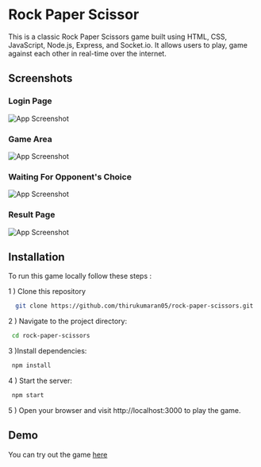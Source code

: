 
# Rock Paper Scissor

This is a classic Rock Paper Scissors game built using HTML, CSS, JavaScript, Node.js, Express, and Socket.io. It allows users to play, game against each other in real-time over the internet.

## Screenshots 

### Login Page
![App Screenshot](https://github.com/thirukumaran05/Rock-Paper-Scissor/blob/main/images/Login.png?raw=true)

### Game Area
![App Screenshot](https://github.com/thirukumaran05/Rock-Paper-Scissor/blob/main/images/demo.png?raw=true)

### Waiting For Opponent's Choice
![App Screenshot](https://github.com/thirukumaran05/Rock-Paper-Scissor/blob/main/images/waiting.png?raw=true)

### Result Page
![App Screenshot](https://github.com/thirukumaran05/Rock-Paper-Scissor/blob/main/images/winner.png?raw=true)

## Installation

To run this game locally follow these steps :

1   ) Clone this repository
```bash
  git clone https://github.com/thirukumaran05/rock-paper-scissors.git
```

2 ) Navigate to the project directory:
```bash
 cd rock-paper-scissors
```

3 )Install dependencies:
```bash
 npm install
```

4 ) Start the server:
```bash
 npm start
```

5 ) Open your browser and visit http://localhost:3000 to play the game.


## Demo

You can try out the game [here](https://rock-paper-scissor-90i2l3mzj-thirukumarans-projects.vercel.app/)
